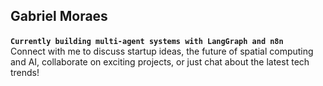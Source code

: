 ## Gabriel Moraes  
**`Currently building multi-agent systems with LangGraph and n8n`**
&nbsp;
Connect with me to discuss startup ideas, the future of spatial computing and AI, collaborate on exciting projects, or just chat about the latest tech trends!
